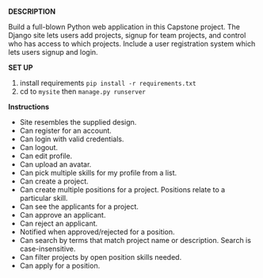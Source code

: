 **DESCRIPTION**<br />

Build a full-blown Python web application in this Capstone project. The Django site lets users add projects, signup for team projects, and control who has access to which projects. Include a user registration system which lets users signup and login.

**SET UP** <br/>
1. install requirements ```pip install -r requirements.txt```
2. cd to ```mysite``` then ```manage.py runserver```

**Instructions**<br />
- Site resembles the supplied design.
- Can register for an account.
- Can login with valid credentials.
- Can logout.
- Can edit profile.
- Can upload an avatar.
- Can pick multiple skills for my profile from a list.
- Can create a project.
- Can create multiple positions for a project. Positions relate to a particular skill.
- Can see the applicants for a project.
- Can approve an applicant.
- Can reject an applicant.
- Notified when approved/rejected for a position.
- Can search by terms that match project name or description. Search is case-insensitive.
- Can filter projects by open position skills needed.
- Can apply for a position.


